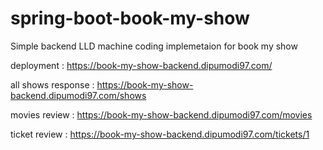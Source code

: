 # spring-boot-book-my-show
Simple backend LLD machine coding implemetaion for book my show



deployment : https://book-my-show-backend.dipumodi97.com/



all shows response : https://book-my-show-backend.dipumodi97.com/shows


movies review : https://book-my-show-backend.dipumodi97.com/movies



ticket review : https://book-my-show-backend.dipumodi97.com/tickets/1
